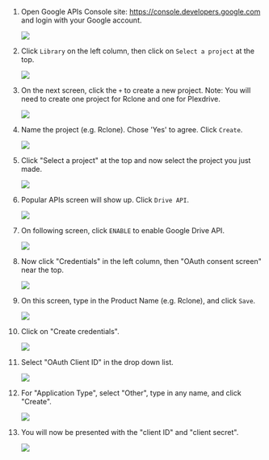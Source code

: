 1. Open Google APIs Console site: https://console.developers.google.com and login with your Google account.

    ![](http://i.imgur.com/ExfSqLe.png)
    
2. Click `Library` on the left column, then click on `Select a project` at the top.

    ![](http://i.imgur.com/TYNDd66.png)

3. On the next screen, click the `+` to create a new project. Note: You will need to create one project for Rclone and one for Plexdrive. 

    ![](http://i.imgur.com/85iIX1e.png)

4. Name the project (e.g. Rclone). Chose 'Yes' to agree. Click `Create`.

    ![](http://i.imgur.com/jHqyKJt.png)

5. Click "Select a project" at the top and now select the project you just made. 

    ![](http://i.imgur.com/KBXwXDm.png)

6. Popular APIs screen will show up. Click `Drive API`.

    ![](http://i.imgur.com/DcXczfd.png)

7. On following screen, click `ENABLE` to enable Google Drive API.

    ![](http://i.imgur.com/qsOlMZw.png)

8. Now click "Credentials" in the left column, then  "OAuth consent screen" near the top. 

    ![](http://i.imgur.com/sUBzyre.png)

  
9. On this screen, type in the Product Name (e.g. Rclone), and click `Save`.

    ![](http://i.imgur.com/jIvhILQ.png)

10. Click on "Create credentials".

    ![](http://i.imgur.com/44Gpvql.png)

11. Select "OAuth Client ID" in the drop down list.

    ![](http://i.imgur.com/tJARgt9.png)

12. For "Application Type", select "Other", type in any name, and click "Create".

    ![](http://i.imgur.com/loyMW7v.png)

13. You will now be presented with the "client ID" and "client secret". 

    ![](http://i.imgur.com/8g1wPdD.png)